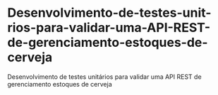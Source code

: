 # Desenvolvimento-de-testes-unit-rios-para-validar-uma-API-REST-de-gerenciamento-estoques-de-cerveja
Desenvolvimento de testes unitários para validar uma API REST de gerenciamento estoques de cerveja

